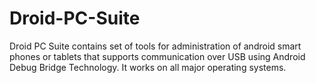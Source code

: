 # Droid-PC-Suite
Droid PC Suite contains set of tools for administration of android smart phones or tablets that supports communication over USB using Android Debug Bridge Technology. It works on all major operating systems.
